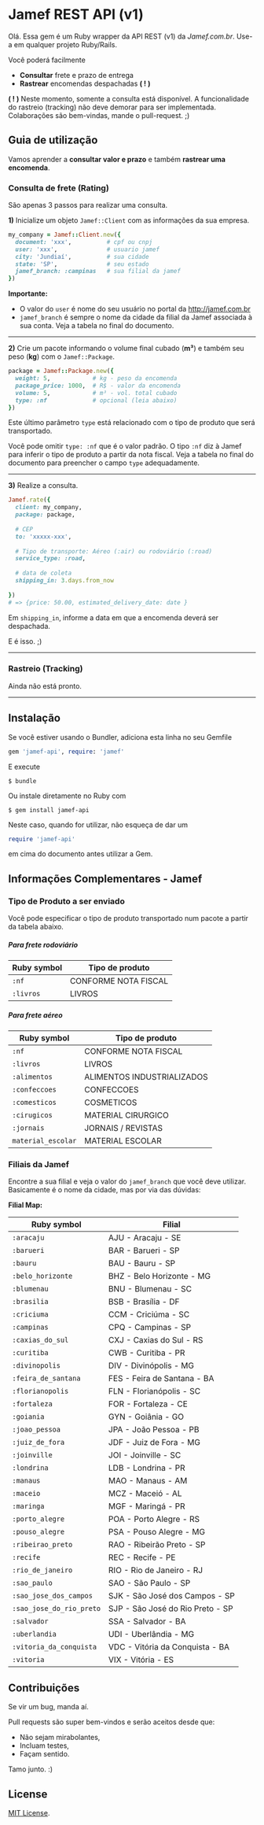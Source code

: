 # Jamef REST API (v1)

Olá. Essa gem é um Ruby wrapper da API REST (v1) da *Jamef.com.br*. Use-a em qualquer projeto Ruby/Rails.

Você poderá facilmente

* **Consultar** frete e prazo de entrega
* **Rastrear** encomendas despachadas **( ! )**

**( ! )** Neste momento, somente a consulta está disponível. A funcionalidade do rastreio (tracking) não deve demorar para ser implementada. Colaborações são bem-vindas, mande o pull-request. ;)

## Guia de utilização

Vamos aprender a **consultar valor e prazo**  e também **rastrear uma encomenda**.

### Consulta de frete (Rating)

São apenas 3 passos para realizar uma consulta.

**1)** Inicialize um objeto `Jamef::Client` com as informações da sua empresa.

```ruby
my_company = Jamef::Client.new({
  document: 'xxx',          # cpf ou cnpj
  user: 'xxx',              # usuario jamef
  city: 'Jundiaí',          # sua cidade
  state: 'SP',              # seu estado
  jamef_branch: :campinas   # sua filial da jamef
})
```                           

**Importante:**

* O valor do `user` é nome do seu usuário no portal da http://jamef.com.br 
* `jamef_branch` é sempre o nome da cidade da filial da Jamef associada à sua conta. Veja a tabela no final do documento.

---

**2)** Crie um pacote informando o volume final cubado (**m³**) e também seu peso (**kg**) com o `Jamef::Package`.

```ruby
package = Jamef::Package.new({
  weight: 5,            # kg - peso da encomenda
  package_price: 1000,  # R$ - valor da encomenda
  volume: 5,            # m³ - vol. total cubado
  type: :nf             # opcional (leia abaixo)
}) 
```

Este último parâmetro `type` está relacionado com o tipo de produto que será transportado. 

Você pode omitir `type: :nf` que é o valor padrão. O tipo `:nf` diz à Jamef para inferir o tipo de produto a partir da nota fiscal. Veja a tabela no final do documento para preencher o campo `type` adequadamente.

---

**3)** Realize a consulta.

```ruby
Jamef.rate({
  client: my_company, 
  package: package, 
  
  # CEP
  to: 'xxxxx-xxx',
   
  # Tipo de transporte: Aéreo (:air) ou rodoviário (:road)
  service_type: :road,
  
  # data de coleta
  shipping_in: 3.days.from_now
  
})
# => {price: 50.00, estimated_delivery_date: date }
```

Em `shipping_in`, informe a data em que a encomenda deverá ser despachada.

E é isso. ;)

---

### Rastreio (Tracking)

Ainda não está pronto.

---

## Instalação

Se você estiver usando o Bundler, adiciona esta linha no seu Gemfile

```ruby
gem 'jamef-api', require: 'jamef'
```

E execute

    $ bundle

Ou instale diretamente no Ruby com

    $ gem install jamef-api

Neste caso, quando for utilizar, não esqueça de dar um

```ruby
require 'jamef-api'
```
    
em cima do documento antes utilizar a Gem.

## Informações Complementares - Jamef

### Tipo de Produto a ser enviado

Você pode especificar o tipo de produto transportado num pacote a partir da tabela abaixo.

##### Para frete rodoviário​

| Ruby symbol | Tipo de produto |
| -------- | ------- |
| `:nf` | CONFORME NOTA FISCAL |
| `:livros` | LIVROS |

##### Para frete aéreo

| Ruby symbol | Tipo de produto |
| -------- | ------- |
| `:nf` | CONFORME NOTA FISCAL |
| `:livros` | LIVROS |
| `:alimentos` | ALIMENTOS INDUSTRIALIZADOS |
| `:confeccoes` |  CONFECCOES |
| `:comesticos` |  COSMETICOS  |
| `:cirugicos` | MATERIAL CIRURGICO
| `:jornais` |  JORNAIS / REVISTAS |
| `material_escolar` |  MATERIAL ESCOLAR |


### Filiais da Jamef

Encontre a sua filial e veja o valor do `jamef_branch` que você deve utilizar. Basicamente é o nome da cidade, mas por via das dúvidas:

**Filial Map:**

| Ruby symbol | Filial |
|---|---|
| `:aracaju` | AJU - Aracaju - SE |
| `:barueri` | BAR - Barueri - SP |
| `:bauru` | BAU - Bauru - SP |
| `:belo_horizonte` | BHZ - Belo Horizonte - MG |
| `:blumenau` | BNU - Blumenau - SC |
| `:brasilia` | BSB - Brasília - DF |
| `:criciuma` | CCM - Criciúma - SC |
| `:campinas` | CPQ - Campinas - SP |
| `:caxias_do_sul` | CXJ - Caxias do Sul - RS |
| `:curitiba` | CWB - Curitiba - PR |
| `:divinopolis` | DIV - Divinópolis - MG |
| `:feira_de_santana` | FES - Feira de Santana - BA |
| `:florianopolis` | FLN - Florianópolis - SC |
| `:fortaleza` | FOR - Fortaleza - CE |
| `:goiania` | GYN - Goiânia - GO |
| `:joao_pessoa` | JPA - João Pessoa - PB |
| `:juiz_de_fora` | JDF - Juiz de Fora - MG |
| `:joinville` | JOI - Joinville - SC |
| `:londrina` | LDB - Londrina - PR |
| `:manaus` | MAO - Manaus - AM |
| `:maceio` | MCZ - Maceió - AL |
| `:maringa` | MGF - Maringá - PR |
| `:porto_alegre` | POA - Porto Alegre - RS |
| `:pouso_alegre` | PSA - Pouso Alegre - MG |
| `:ribeirao_preto` | RAO - Ribeirão Preto - SP |
| `:recife` | REC - Recife - PE |
| `:rio_de_janeiro` | RIO - Rio de Janeiro - RJ |
| `:sao_paulo` | SAO - São Paulo - SP |
| `:sao_jose_dos_campos` | SJK - São José dos Campos - SP |
| `:sao_jose_do_rio_preto` | SJP - São José do Rio Preto - SP |
| `:salvador` | SSA - Salvador - BA |
| `:uberlandia` | UDI - Uberlândia - MG |
| `:vitoria_da_conquista` | VDC - Vitória da Conquista - BA |
| `:vitoria` | VIX - Vitória - ES |


## Contribuições

Se vir um bug, manda aí.

Pull requests são super bem-vindos e serão aceitos desde que:

* Não sejam mirabolantes, 
* Incluam testes, 
* Façam sentido.


Tamo junto. :)

## License

[MIT License](https://opensource.org/licenses/MIT).
